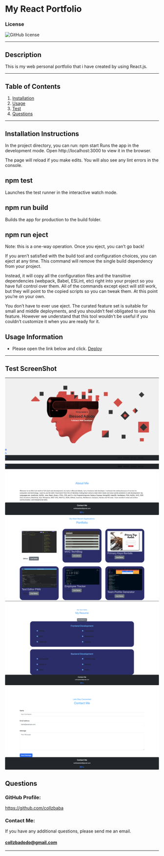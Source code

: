 # My React Portfolio

### License

![GitHub license](https://img.shields.io/badge/license-MIT-green.svg)

---

## Description

This is my web personal portfolio that i have created by using React.js.

---

## Table of Contents

1. [Installation](#installation)
2. [Usage](#usage)
3. [Test](#test)
4. [Questions](#questions)

---

<a name="installation"></a>

## Installation Instructions

In the project directory, you can run:
npm start
Runs the app in the development mode.
Open http://localhost:3000 to view it in the browser.

The page will reload if you make edits.
You will also see any lint errors in the console.

## npm test
Launches the test runner in the interactive watch mode.

## npm run build
Builds the app for production to the build folder.

## npm run eject
Note: this is a one-way operation. Once you eject, you can’t go back!

If you aren’t satisfied with the build tool and configuration choices, you can eject at any time. This command will remove the single build dependency from your project.

Instead, it will copy all the configuration files and the transitive dependencies (webpack, Babel, ESLint, etc) right into your project so you have full control over them. All of the commands except eject will still work, but they will point to the copied scripts so you can tweak them. At this point you’re on your own.

You don’t have to ever use eject. The curated feature set is suitable for small and middle deployments, and you shouldn’t feel obligated to use this feature. However we understand that this tool wouldn’t be useful if you couldn’t customize it when you are ready for it.

<a name="usage"></a>

## Usage Information

- Please open the link below and click. 
 [Deploy](https://github.com/Collzbaba/react-portfolio-app)

---

<a name="test"></a>

## Test ScreenShot

![Screen-Shot](./src/assets/portfolio-home-page.png)
![Screen-Shot](./src/assets/about-me-page.png)
![Screen-Shot](./src/assets/portfolio-page.png)
![Screen-Shot](./src/assets/resume-page.png)
![Screen-Shot](./src/assets/contact-me-page.png)

<a name="questions"></a>

## Questions

### GitHub Profile:

https://github.com/collzbaba

### Contact Me:

If you have any additional questions, please send me an email.

#### collzbadodo@gmail.com

---
